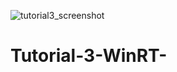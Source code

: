 ![tutorial3_screenshot](https://user-images.githubusercontent.com/42978071/132755177-03f2a165-9138-4fe5-954e-8263456c3fbe.PNG)
# Tutorial-3-WinRT-
